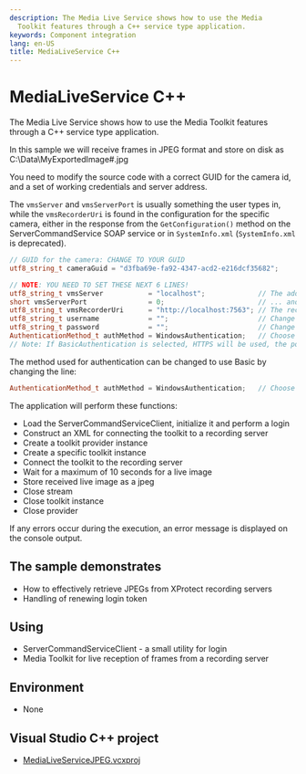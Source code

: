 ```yaml
---
description: The Media Live Service shows how to use the Media
  Toolkit features through a C++ service type application.
keywords: Component integration
lang: en-US
title: MediaLiveService C++
---
```


# MediaLiveService C++

The Media Live Service shows how to use the Media Toolkit features
through a C++ service type application.

In this sample we will receive frames in JPEG format and store on disk
as C:\\Data\\MyExportedImage\#.jpg

You need to modify the source code with a correct GUID for the camera
id, and a set of working credentials and server address.

The `vmsServer` and `vmsServerPort` is usually something the user types in,
while the `vmsRecorderUri` is found in the configuration for the specific
camera, either in the response from the `GetConfiguration()` method on the
ServerCommandService SOAP service or in `SystemInfo.xml` (`SystemInfo.xml`
is deprecated).

~~~ cpp
// GUID for the camera: CHANGE TO YOUR GUID
utf8_string_t cameraGuid = "d3fba69e-fa92-4347-acd2-e216dcf35682";

// NOTE: YOU NEED TO SET THESE NEXT 6 LINES!
utf8_string_t vmsServer           = "localhost";             // The address you login to
short vmsServerPort               = 0;                       // ... and port - if 0, default will be used (80 for http, or 443 for https)
utf8_string_t vmsRecorderUri      = "http://localhost:7563"; // The recording server where the camera is. Must be http:// or https://, depending on recording server configuration
utf8_string_t username            = "";                      // Change to username (without domain)
utf8_string_t password            = "";                      // Change to password
AuthenticationMethod_t authMethod = WindowsAuthentication;   // Choose between BasicAuthentication or WindowsAuthentication
// Note: If BasicAuthentication is selected, HTTPS will be used, the port should (most likely) be 443 or 0.
~~~

The method used for authentication can be changed to use Basic by changing the line:

~~~ cpp
AuthenticationMethod_t authMethod = WindowsAuthentication;   // Choose between BasicAuthentication or WindowsAuthentication
~~~

The application will perform these functions:

- Load the ServerCommandServiceClient, initialize it and perform a login
- Construct an XML for connecting the toolkit to a recording server
- Create a toolkit provider instance
- Create a specific toolkit instance
- Connect the toolkit to the recording server
- Wait for a maximum of 10 seconds for a live image
- Store received live image as a jpeg
- Close stream
- Close toolkit instance
- Close provider

If any errors occur during the execution, an error message is displayed
on the console output.

## The sample demonstrates

- How to effectively retrieve JPEGs from XProtect recording servers
- Handling of renewing login token

## Using

- ServerCommandServiceClient - a small utility for login
- Media Toolkit for live reception of frames from a recording server

## Environment

- None

## Visual Studio C++ project

- [MediaLiveServiceJPEG.vcxproj](javascript:openLink('..\\\\ComponentSamples\\\\MediaLiveServiceJPEG\\\\MediaLiveServiceJPEG.vcxproj');)
